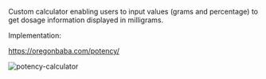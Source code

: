 Custom calculator enabling users to input values (grams and percentage) to get dosage information displayed in milligrams. 

Implementation:

https://oregonbaba.com/potency/

![potency-calculator](https://user-images.githubusercontent.com/25624304/43689126-5db29d3e-98aa-11e8-92ca-6a3d74a9f51a.JPG)
